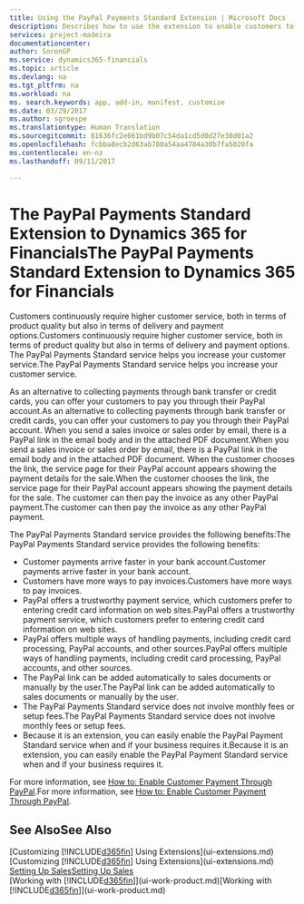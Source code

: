 ```yaml
---
title: Using the PayPal Payments Standard Extension | Microsoft Docs
description: Describes how to use the extension to enable customers to make payments with PayPal.
services: project-madeira
documentationcenter: 
author: SorenGP
ms.service: dynamics365-financials
ms.topic: article
ms.devlang: na
ms.tgt_pltfrm: na
ms.workload: na
ms. search.keywords: app, add-in, manifest, customize
ms.date: 03/29/2017
ms.author: sgroespe
ms.translationtype: Human Translation
ms.sourcegitcommit: 81636fc2e661bd9b07c54da1cd5d0d27e30d01a2
ms.openlocfilehash: fcbba8ecb2d63ab780a54aa4784a30b7fa5020fa
ms.contentlocale: en-nz
ms.lasthandoff: 09/11/2017

---
```

# <a name="the-paypal-payments-standard-extension-to-dynamics-365-for-financials"></a><span data-ttu-id="27c14-103">The PayPal Payments Standard Extension to Dynamics 365 for Financials</span><span class="sxs-lookup"><span data-stu-id="27c14-103">The PayPal Payments Standard Extension to Dynamics 365 for Financials</span></span>
<span data-ttu-id="27c14-104">Customers continuously require higher customer service, both in terms of product quality but also in terms of delivery and payment options.</span><span class="sxs-lookup"><span data-stu-id="27c14-104">Customers continuously require higher customer service, both in terms of product quality but also in terms of delivery and payment options.</span></span> <span data-ttu-id="27c14-105">The PayPal Payments Standard service helps you increase your customer service.</span><span class="sxs-lookup"><span data-stu-id="27c14-105">The PayPal Payments Standard service helps you increase your customer service.</span></span>

<span data-ttu-id="27c14-106">As an alternative to collecting payments through bank transfer or credit cards, you can offer your customers to pay you through their PayPal account.</span><span class="sxs-lookup"><span data-stu-id="27c14-106">As an alternative to collecting payments through bank transfer or credit cards, you can offer your customers to pay you through their PayPal account.</span></span> <span data-ttu-id="27c14-107">When you send a sales invoice or sales order by email, there is a PayPal link in the email body and in the attached PDF document.</span><span class="sxs-lookup"><span data-stu-id="27c14-107">When you send a sales invoice or sales order by email, there is a PayPal link in the email body and in the attached PDF document.</span></span> <span data-ttu-id="27c14-108">When the customer chooses the link, the service page for their PayPal account appears showing the payment details for the sale.</span><span class="sxs-lookup"><span data-stu-id="27c14-108">When the customer chooses the link, the service page for their PayPal account appears showing the payment details for the sale.</span></span> <span data-ttu-id="27c14-109">The customer can then pay the invoice as any other PayPal payment.</span><span class="sxs-lookup"><span data-stu-id="27c14-109">The customer can then pay the invoice as any other PayPal payment.</span></span>

<span data-ttu-id="27c14-110">The PayPal Payments Standard service provides the following benefits:</span><span class="sxs-lookup"><span data-stu-id="27c14-110">The PayPal Payments Standard service provides the following benefits:</span></span>

* <span data-ttu-id="27c14-111">Customer payments arrive faster in your bank account.</span><span class="sxs-lookup"><span data-stu-id="27c14-111">Customer payments arrive faster in your bank account.</span></span>
* <span data-ttu-id="27c14-112">Customers have more ways to pay invoices.</span><span class="sxs-lookup"><span data-stu-id="27c14-112">Customers have more ways to pay invoices.</span></span>
* <span data-ttu-id="27c14-113">PayPal offers a trustworthy payment service, which customers prefer to entering credit card information on web sites.</span><span class="sxs-lookup"><span data-stu-id="27c14-113">PayPal offers a trustworthy payment service, which customers prefer to entering credit card information on web sites.</span></span>
* <span data-ttu-id="27c14-114">PayPal offers multiple ways of handling payments, including credit card processing, PayPal accounts, and other sources.</span><span class="sxs-lookup"><span data-stu-id="27c14-114">PayPal offers multiple ways of handling payments, including credit card processing, PayPal accounts, and other sources.</span></span>
* <span data-ttu-id="27c14-115">The PayPal link can be added automatically to sales documents or manually by the user.</span><span class="sxs-lookup"><span data-stu-id="27c14-115">The PayPal link can be added automatically to sales documents or manually by the user.</span></span>
* <span data-ttu-id="27c14-116">The PayPal Payments Standard service does not involve monthly fees or setup fees.</span><span class="sxs-lookup"><span data-stu-id="27c14-116">The PayPal Payments Standard service does not involve monthly fees or setup fees.</span></span>
* <span data-ttu-id="27c14-117">Because it is an extension, you can easily enable the PayPal Payment Standard service when and if your business requires it.</span><span class="sxs-lookup"><span data-stu-id="27c14-117">Because it is an extension, you can easily enable the PayPal Payment Standard service when and if your business requires it.</span></span>  

<span data-ttu-id="27c14-118">For more information, see [How to: Enable Customer Payment Through PayPal](sales-how-enable-payment-service-extensions.md).</span><span class="sxs-lookup"><span data-stu-id="27c14-118">For more information, see [How to: Enable Customer Payment Through PayPal](sales-how-enable-payment-service-extensions.md).</span></span>

## <a name="see-also"></a><span data-ttu-id="27c14-119">See Also</span><span class="sxs-lookup"><span data-stu-id="27c14-119">See Also</span></span>
<span data-ttu-id="27c14-120">[Customizing [!INCLUDE[d365fin](includes/d365fin_md.md)] Using Extensions](ui-extensions.md)</span><span class="sxs-lookup"><span data-stu-id="27c14-120">[Customizing [!INCLUDE[d365fin](includes/d365fin_md.md)] Using Extensions](ui-extensions.md)</span></span>  
[<span data-ttu-id="27c14-121">Setting Up Sales</span><span class="sxs-lookup"><span data-stu-id="27c14-121">Setting Up Sales</span></span>](sales-setup-sales.md)  
<span data-ttu-id="27c14-122">[Working with [!INCLUDE[d365fin](includes/d365fin_md.md)]](ui-work-product.md)</span><span class="sxs-lookup"><span data-stu-id="27c14-122">[Working with [!INCLUDE[d365fin](includes/d365fin_md.md)]](ui-work-product.md)</span></span>

